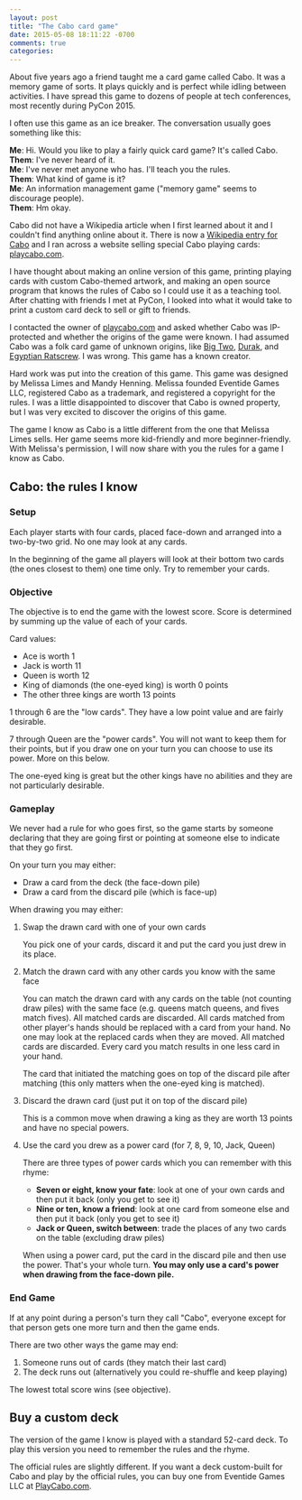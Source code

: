 ```yaml
---
layout: post
title: "The Cabo card game"
date: 2015-05-08 18:11:22 -0700
comments: true
categories: 
---
```


About five years ago a friend taught me a card game called Cabo.  It was a memory game of sorts.  It plays quickly and is perfect while idling between activities.  I have spread this game to dozens of people at tech conferences, most recently during PyCon 2015.

I often use this game as an ice breaker.  The conversation usually goes something like this:

**Me**: Hi. Would you like to play a fairly quick card game?  It's called Cabo.  
**Them**: I've never heard of it.  
**Me**: I've never met anyone who has.  I'll teach you the rules.  
**Them**: What kind of game is it?  
**Me**: An information management game ("memory game" seems to discourage people).  
**Them**: Hm okay.  

Cabo did not have a Wikipedia article when I first learned about it and I couldn't find anything online about it.  There is now a [Wikipedia entry for Cabo][wikipedia] and I ran across a website selling special Cabo playing cards: [playcabo.com][playcabo.com].

I have thought about making an online version of this game, printing playing cards with custom Cabo-themed artwork, and making an open source program that knows the rules of Cabo so I could use it as a teaching tool.  After chatting with friends I met at PyCon, I looked into what it would take to print a custom card deck to sell or gift to friends.

I contacted the owner of [playcabo.com][playcabo.com] and asked whether Cabo was IP-protected and whether the origins of the game were known.  I had assumed Cabo was a folk card game of unknown origins, like [Big Two][], [Durak][], and [Egyptian Ratscrew][].  I was wrong.  This game has a known creator.

Hard work was put into the creation of this game.  This game was designed by Melissa Limes and Mandy Henning.  Melissa founded Eventide Games LLC, registered Cabo as a trademark, and registered a copyright for the rules.  I was a little disappointed to discover that Cabo is owned property, but I was very excited to discover the origins of this game.

The game I know as Cabo is a little different from the one that Melissa Limes sells.  Her game seems more kid-friendly and more beginner-friendly.  With Melissa's permission, I will now share with you the rules for a game I know as Cabo.

## Cabo: the rules I know

### Setup

Each player starts with four cards, placed face-down and arranged into a two-by-two grid.  No one may look at any cards.

In the beginning of the game all players will look at their bottom two cards (the ones closest to them) one time only.  Try to remember your cards.

### Objective

The objective is to end the game with the lowest score.  Score is determined by summing up the value of each of your cards.

Card values:

- Ace is worth 1
- Jack is worth 11
- Queen is worth 12
- King of diamonds (the one-eyed king) is worth 0 points
- The other three kings are worth 13 points

1 through 6 are the "low cards".  They have a low point value and are fairly desirable.

7 through Queen are the "power cards".  You will not want to keep them for their points, but if you draw one on your turn you can choose to use its power.  More on this below.

The one-eyed king is great but the other kings have no abilities and they are not particularly desirable.

### Gameplay

We never had a rule for who goes first, so the game starts by someone declaring that they are going first or pointing at someone else to indicate that they go first.

On your turn you may either:

- Draw a card from the deck (the face-down pile)
- Draw a card from the discard pile (which is face-up)

When drawing you may either:

1. Swap the drawn card with one of your own cards

   You pick one of your cards, discard it and put the card you just drew in its place.

2. Match the drawn card with any other cards you know with the same face

   You can match the drawn card with any cards on the table (not counting draw piles) with the same face (e.g. queens match queens, and fives match fives).  All matched cards are discarded.  All cards matched from other player's hands should be replaced with a card from your hand.  No one may look at the replaced cards when they are moved.  All matched cards are discarded.  Every card you match results in one less card in your hand.

   The card that initiated the matching goes on top of the discard pile after matching (this only matters when the one-eyed king is matched).

3. Discard the drawn card (just put it on top of the discard pile)

   This is a common move when drawing a king as they are worth 13 points and have no special powers.

4. Use the card you drew as a power card (for 7, 8, 9, 10, Jack, Queen)

   There are three types of power cards which you can remember with this rhyme:

   - **Seven or eight, know your fate**: look at one of your own cards and then put it back (only you get to see it)
   - **Nine or ten, know a friend**: look at one card from someone else and then put it back (only you get to see it)
   - **Jack or Queen, switch between**: trade the places of any two cards on the table (excluding draw piles)

   When using a power card, put the card in the discard pile and then use the power.  That's your whole turn.  **You may only use a card's power when drawing from the face-down pile.**

### End Game

If at any point during a person's turn they call "Cabo", everyone except for that person gets one more turn and then the game ends.

There are two other ways the game may end:

1. Someone runs out of cards (they match their last card)
2. The deck runs out (alternatively you could re-shuffle and keep playing)

The lowest total score wins (see objective).

## Buy a custom deck

The version of the game I know is played with a standard 52-card deck.  To play this version you need to remember the rules and the rhyme.

The official rules are slightly different.  If you want a deck custom-built for Cabo and play by the official rules, you can buy one from Eventide Games LLC at [PlayCabo.com][].

[wikipedia]: https://en.wikipedia.org/wiki/Cabo_(game)
[playcabo.com]: http://www.playcabo.com/
[big two]: https://en.wikipedia.org/wiki/Big_Two
[durak]: https://en.wikipedia.org/wiki/Durak
[egyptian ratscrew]: https://en.wikipedia.org/wiki/Egyptian_Ratscrew
